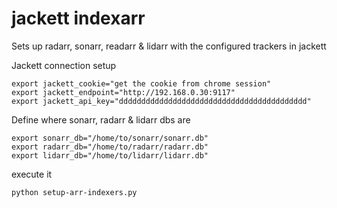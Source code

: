 # jackett indexarr

Sets up radarr, sonarr, readarr & lidarr with the configured trackers in jackett

Jackett connection setup
```
export jackett_cookie="get the cookie from chrome session"
export jackett_endpoint="http://192.168.0.30:9117"
export jackett_api_key="dddddddddddddddddddddddddddddddddddddddddd"
```

Define where sonarr, radarr & lidarr dbs are
```
export sonarr_db="/home/to/sonarr/sonarr.db"
export radarr_db="/home/to/radarr/radarr.db"
export lidarr_db="/home/to/lidarr/lidarr.db"
```

execute it
```
python setup-arr-indexers.py
```